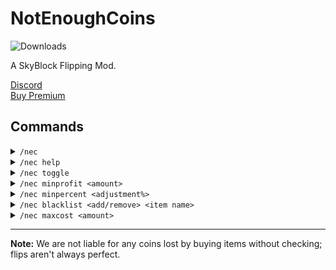 # NotEnoughCoins

![Downloads](https://img.shields.io/github/downloads/mindlesslydev/notenoughcoins/total.svg)

A SkyBlock Flipping Mod.

[Discord](https://notenoughcoins.net/discord)  
[Buy Premium](https://notenoughcoins.net/)

## Commands

<details>
  <summary><code>/nec</code></summary> 
  Shows the config GUI (Temporarily disabled until the new GUI is implemented).
</details>

<details>
  <summary><code>/nec help</code></summary> 
  Shows the help message containing all the subcommands and their usage.
</details>

<details>
  <summary><code>/nec toggle</code></summary> 
  Toggles the mod (Temporarily disabled until the new GUI is implemented).
</details>

<details>
  <summary><code>/nec minprofit &lt;amount&gt;</code></summary> 
  Sets the minimum profit threshold for flips (Temporarily disabled until the new GUI is implemented).
</details>

<details>
  <summary><code>/nec minpercent &lt;adjustment%&gt;</code></summary> 
  Sets the minimum profit percentage adjustment (Temporarily disabled until the new GUI is implemented).
</details>

<details>
  <summary><code>/nec blacklist &lt;add/remove&gt; &lt;item name&gt;</code></summary> 
  Blacklists or removes items from being flipped. 
  
  **Note**: If you add an item to the blacklist and later add enchantments or other upgrades, you will need to adjust the blacklist. For example:
  
  - <code>/nec blacklist remove Hyperion</code>  
  - <code>/nec blacklist add Hyperion where Ultimate Wise >= 1</code>
  
  You can also add other criteria like stars or reforges:

  - <code>/nec blacklist add Hyperion where stars >= 1</code>  
  - <code>/nec blacklist add Hyperion where fabled</code>
  
  The same process applies for removal.
</details>

<details>
  <summary><code>/nec maxcost &lt;amount&gt;</code></summary> 
  Sets the maximum buying price for a flip.
</details>

---

**Note:** We are not liable for any coins lost by buying items without checking; flips aren't always perfect.
